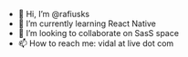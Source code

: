 - 👋 Hi, I’m @rafiusks
- 🌱 I’m currently learning React Native
- 💞️ I’m looking to collaborate on SasS space
- 📫 How to reach me: vidal at live dot com

<!---
rafiusks/rafiusks is a ✨ special ✨ repository because its `README.md` (this file) appears on your GitHub profile.
You can click the Preview link to take a look at your changes.
--->
